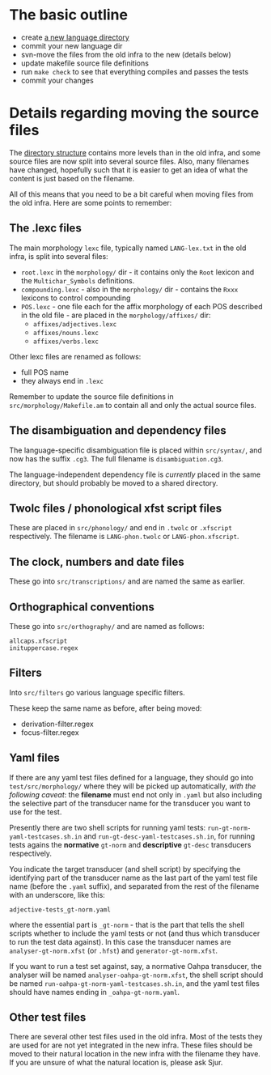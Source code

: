 # The basic outline

* create [a new language directory](HowToAddANewLanguage.html)
* commit your new language dir
* svn-move the files from the old infra to the new (details below)
* update makefile source file definitions
* run `make check` to see that everything compiles and passes the tests
* commit your changes

# Details regarding moving the source files

The [directory structure](NewinfraCatalogues.html) contains more levels than in the old infra, and some source files are now split into several source files. Also, many filenames have changed, hopefully such that it is easier to get an idea of what the content is just based on the filename.

All of this means that you need to be a bit careful when moving files from the old infra. Here are some points to remember:

## The .lexc files

The main morphology `lexc` file, typically named `LANG-lex.txt` in the old infra, is split into several files:

* `root.lexc` in the `morphology/` dir - it contains only the `Root` lexicon and the `Multichar_Symbols` definitions.
* `compounding.lexc` - also in the `morphology/` dir - contains the `Rxxx` lexicons to control compounding
* `POS.lexc` - one file each for the affix morphology of each POS described in the old file - are placed in the `morphology/affixes/` dir:
    - `affixes/adjectives.lexc`
    - `affixes/nouns.lexc`
    - `affixes/verbs.lexc`

Other lexc files are renamed as follows:
* full POS name
* they always end in `.lexc`

Remember to update the source file definitions in `src/morphology/Makefile.am` to contain all and only the actual source files.

## The disambiguation and dependency files

The language-specific disambiguation file is placed within `src/syntax/`, and now has the suffix `.cg3`. The full filename is `disambiguation.cg3`.

The language-independent dependency file is *currently* placed in the same directory, but should probably be moved to a shared directory.

## Twolc files / phonological xfst script files

These are placed in `src/phonology/` and end in `.twolc` or `.xfscript` respectively. The filename is `LANG-phon.twolc` or `LANG-phon.xfscript`.

## The clock, numbers and date files

These go into `src/transcriptions/` and are named the same as earlier.

## Orthographical conventions

These go into `src/orthography/` and are named as follows:

```
allcaps.xfscript
inituppercase.regex
```

##  Filters

Into `src/filters` go various language specific filters.

These keep the same name as before, after being moved:

* derivation-filter.regex
* focus-filter.regex

## Yaml files

If there are any yaml test files defined for a language, they should go into `test/src/morphology/` where they will be picked up automatically, *with the following caveat*: the **filename** must end not only in `.yaml` but also including the selective part of the transducer name for the transducer you want to use for the test.

Presently there are two shell scripts for running yaml tests: `run-gt-norm-yaml-testcases.sh.in` and `run-gt-desc-yaml-testcases.sh.in`, for running tests agains the **normative** `gt-norm` and **descriptive** `gt-desc` transducers respectively.

You indicate the target transducer (and shell script) by specifying the identifying part of the transducer name as the last part of the yaml test file name (before the `.yaml` suffix), and separated from the rest of the filename with an underscore, like this:

```
adjective-tests_gt-norm.yaml
```

where the essential part is `_gt-norm` - that is the part that tells the shell scripts whether to include the yaml tests or not (and thus which transducer to run the test data against). In this case the transducer names are `analyser-gt-norm.xfst` (or `.hfst`) and `generator-gt-norm.xfst`.

If you want to run a test set against, say, a normative Oahpa transducer, the analyser will be named `analyser-oahpa-gt-norm.xfst`, the shell script should be named `run-oahpa-gt-norm-yaml-testcases.sh.in`, and the yaml test files should have names ending in `_oahpa-gt-norm.yaml`.

## Other test files

There are several other test files used in the old infra. Most of the tests they are used for are not yet integrated in the new infra. These files should be moved to their natural location in the new infra with the filename they have. If you are unsure of what the natural location is, please ask Sjur.
